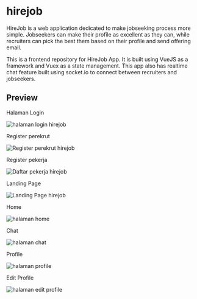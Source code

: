 # hirejob

HireJob is a web application dedicated to make jobseeking process more simple. Jobseekers can make their profile as excellent as they can, while recruiters can pick the best them based on their profile and send offering email.

This is a frontend repository for HireJob App. It is built using VueJS as a framework and Vuex as a state management. This app also has realtime chat feature built using socket.io to connect between recruiters and jobseekers.

## Preview
Halaman Login

![halaman login hirejob](https://user-images.githubusercontent.com/68319083/96070118-cfa75f00-0ec9-11eb-9de9-5629f802c6df.png)

Register perekrut

![Register perekrut hirejob](https://user-images.githubusercontent.com/68319083/96070153-d930c700-0ec9-11eb-9cc7-ce7778b4a1d8.png)

Register pekerja

![Daftar pekerja hirejob](https://user-images.githubusercontent.com/68319083/96070165-ddf57b00-0ec9-11eb-903c-86509694c360.png)

Landing Page

![Landing Page hirejob](https://user-images.githubusercontent.com/68319083/96070196-e8b01000-0ec9-11eb-8f6c-48e47883e382.png)

Home

![halaman home](https://user-images.githubusercontent.com/68319083/96070859-311bfd80-0ecb-11eb-9ecd-be4586ae4a15.png)

Chat

![halaman chat](https://user-images.githubusercontent.com/68319083/96070873-39743880-0ecb-11eb-9163-2034e97819c6.png)

Profile

![halaman profile](https://user-images.githubusercontent.com/68319083/96070881-4133dd00-0ecb-11eb-88a4-3c8bd4423eb4.png)

Edit Profile

![halaman edit profile](https://user-images.githubusercontent.com/68319083/96070897-498c1800-0ecb-11eb-9ba1-fb5d26dfd41f.png)
